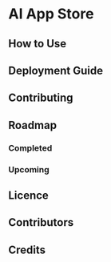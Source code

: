 # AI App Store
<!-- TODO: Add summary -->


## How to Use


## Deployment Guide


## Contributing


## Roadmap
### Completed

### Upcoming

## Licence


## Contributors


## Credits
